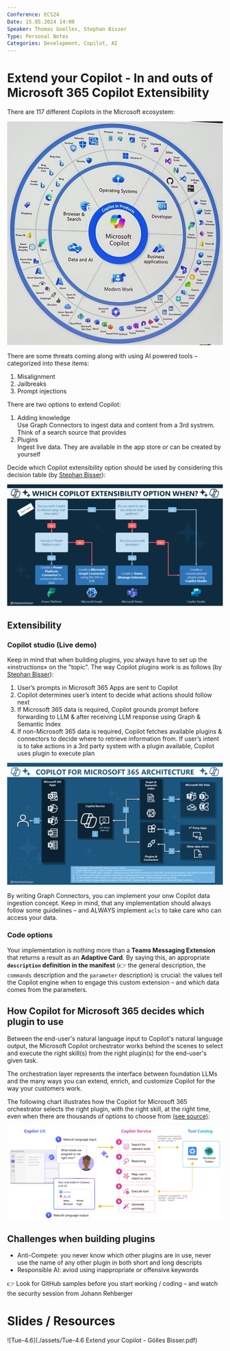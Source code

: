 ```yaml
---
Conference: ECS24
Date: 15.05.2024 14:00
Speaker: Thomas Goelles, Stephan Bisser
Type: Personal Notes
Categories: Development, Copilot, AI
---
```


# Extend your Copilot - In and outs of Microsoft 365 Copilot Extensibility

There are 117 different Copilots in the Microsoft ecosystem:

![4.1](./assets/Tue-4.1.png)

There are some threats coming along with using AI powered tools – categorized into these items:

1. Misalignment
2. Jailbreaks
3. Prompt injections

There are two options to extend Copilot:

1. Adding knowledge<br>
   Use Graph Connectors to ingest data and content from a 3rd systrem. Think of a search source that provides
2. Plugins<br>
   Ingest live data. They are available in the app store or can be created by yourself

Decide which Copilot extensibility option should be used by considering this decision table (by [Stephan Bisser](https://bisser.io/copilot-for-microsoft-365-series-2-extensibility-options/)):

![4.3](./assets/Tue-4.3.png)

## Extensibility

### Copilot studio (Live demo)

Keep in mind that when building plugins, you always have to set up the «instructions» on the "topic".
The way Copilot plugins work is as follows (by [Stephan Bisser](https://bisser.io/copilot-for-microsoft-365-series-3-technical-architecture/)):

1. User’s prompts in Microsoft 365 Apps are sent to Copilot
1. Copilot determines user’s intent to decide what actions should follow next
1. If Microsoft 365 data is required, Copilot grounds prompt before forwarding to LLM & after receiving LLM response using Graph & Semantic Index
1. If non-Microsoft 365 data is required, Copilot fetches available plugins & connectors to decide where to retrieve information from. If user’s intent is to take actions in a 3rd party system with a plugin available, Copilot uses plugin to execute plan

![4.4](./assets/Tue-4.4.png)

By writing Graph Connectors, you can implement your onw Copilot data ingestion concept. Keep in mind, that any implementation should always follow some guidelines – and ALWAYS implement `acls` to take care who can access your data.

### Code options

Your implementation is nothing more than a **Teams Messaging Extension** that returns a result as an **Adaptive Card**.
By saying this, an appropriate **`description` definition in the manifest** (👉 the general description, the `commands` description and the `parameter` description) is crucial: the values tell the Copilot engine when to engage this custom extension – and which data comes from the parameters.

## How Copilot for Microsoft 365 decides which plugin to use

Between the end-user's natural language input to Copilot's natural language output, the Microsoft Copilot orchestrator works behind the scenes to select and execute the right skill(s) from the right plugin(s) for the end-user's given task.

The orchestration layer represents the interface between foundation LLMs and the many ways you can extend, enrich, and customize Copilot for the way your customers work.

The following chart illustrates how the Copilot for Microsoft 365 orchestrator selects the right plugin, with the right skill, at the right time, even when there are thousands of options to choose from [(see source)](https://learn.microsoft.com/en-us/microsoft-365-copilot/extensibility/orchestrator?tabs=tasks):

![4.5](./assets/Tue-4.5.png)

## Challenges when building plugins

* Anti-Compete: you never know which other plugins are in use, never use the name of any other plugin in both short and long descripts
* Responsible AI: aviod using inappropriate or offensive keywords

👉 Look for GitHub samples before you start working / coding – and watch the security session from Johann Rehberger

# Slides / Resources
![Tue-4.6](./assets/Tue-4.6 Extend your Copilot - Gölles Bisser.pdf)